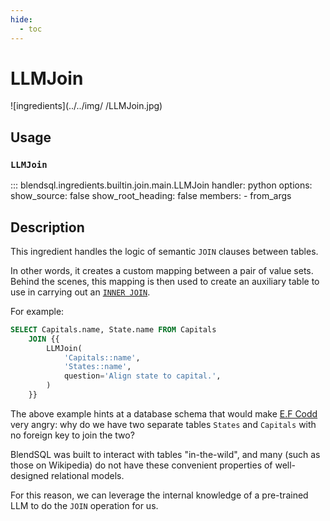 ```yaml
---
hide:
  - toc
---
```

# LLMJoin
![ingredients](../../img/
/LLMJoin.jpg)

## Usage
### `LLMJoin`
::: blendsql.ingredients.builtin.join.main.LLMJoin
    handler: python
    options:
      show_source: false
      show_root_heading: false
      members:
      - from_args

## Description
This ingredient handles the logic of semantic `JOIN` clauses between tables.

In other words, it creates a custom mapping between a pair of value sets. Behind the scenes, this mapping is then used to create an auxiliary table to use in carrying out an [`INNER JOIN`](https://www.sqlite.org/optoverview.html#joins).

For example:
```sql
SELECT Capitals.name, State.name FROM Capitals
    JOIN {{
        LLMJoin(
            'Capitals::name',
            'States::name',
            question='Align state to capital.',
        )
    }}
```
The above example hints at a database schema that would make [E.F Codd](https://en.wikipedia.org/wiki/Edgar_F._Codd) very angry: why do we have two separate tables `States` and `Capitals` with no foreign key to join the two?

BlendSQL was built to interact with tables "in-the-wild", and many (such as those on Wikipedia) do not have these convenient properties of well-designed relational models.

For this reason, we can leverage the internal knowledge of a pre-trained LLM to do the `JOIN` operation for us.
